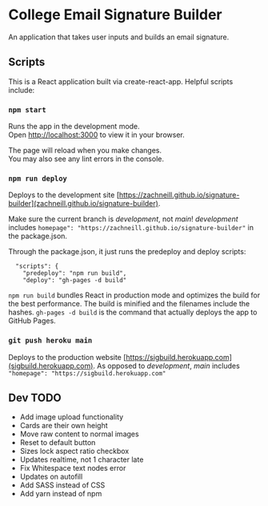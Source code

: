 # College Email Signature Builder

An application that takes user inputs and builds an email signature. 

## Scripts

This is a React application built via create-react-app. Helpful scripts include: 

### `npm start`

Runs the app in the development mode.\
Open [http://localhost:3000](http://localhost:3000) to view it in your browser.

The page will reload when you make changes.\
You may also see any lint errors in the console.

### `npm run deploy` 

Deploys to the development site [https://zachneill.github.io/signature-builder](zachneill.github.io/signature-builder). 

Make sure the current branch is *development*, not *main*! 
*development* includes `homepage": "https://zachneill.github.io/signature-builder"` in the package.json.

Through the package.json, it just runs the predeploy and deploy scripts: 
```
  "scripts": {
    "predeploy": "npm run build",
    "deploy": "gh-pages -d build"
```
`npm run build` bundles React in production mode and optimizes the build for the best performance. 
The build is minified and the filenames include the hashes. `gh-pages -d build` is the command that 
actually deploys the app to GitHub Pages.

### `git push heroku main` 

Deploys to the production website [https://sigbuild.herokuapp.com](sigbuild.herokuapp.com). 
As opposed to *development*, *main* includes `"homepage": "https://sigbuild.herokuapp.com"`

## Dev TODO 
- Add image upload functionality
- Cards are their own height
- Move raw content to normal images
- Reset to default button
- Sizes lock aspect ratio checkbox
- Updates realtime, not 1 character late
- Fix Whitespace text nodes error 
- Updates on autofill
- Add SASS instead of CSS
- Add yarn instead of npm